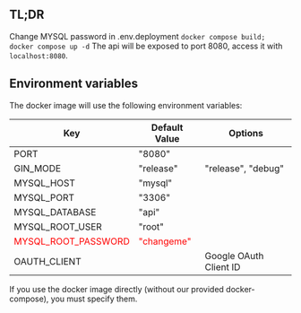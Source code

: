 ## TL;DR
Change MYSQL password in .env.deployment
`` docker compose build; `` `` docker compose up -d``
The api will be exposed to port 8080, access it with `localhost:8080`. 


## Environment variables
The docker image will use the following environment variables:

| Key                                                | Default Value | Options                |
|----------------------------------------------------|---------------|------------------------|
| PORT                                               | "8080"        |                        |
| GIN_MODE                                           | "release"     | "release", "debug"     |
| MYSQL_HOST                                         | "mysql"       |                        |
| MYSQL_PORT                                         | "3306"        |                        |
| MYSQL_DATABASE                                     | "api"         |                        |
| MYSQL_ROOT_USER                                    | "root"        |                        |
| <span style="color:red">MYSQL_ROOT_PASSWORD</span> | <span style="color:red">"changeme"</span>    |                        |
| OAUTH_CLIENT                                    |         | Google OAuth Client ID |
If you use the docker image directly (without our provided docker-compose), you must specify them.